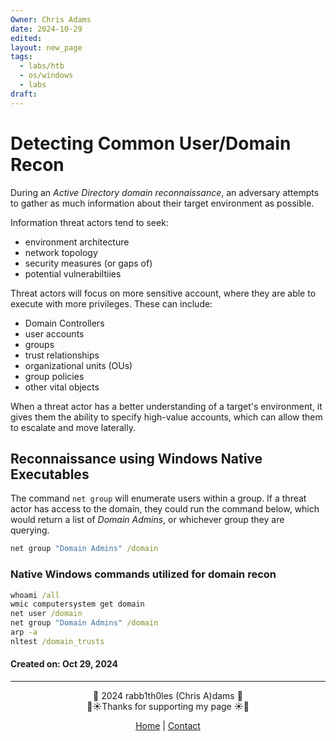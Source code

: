 ```yaml
---
Owner: Chris Adams
date: 2024-10-29
edited: 
layout: new_page
tags:
  - labs/htb
  - os/windows
  - labs
draft:
---
```

# Detecting Common User/Domain Recon

During an *Active Directory domain reconnaissance*, an adversary attempts to gather as much information about their target environment as possible.

Information threat actors tend to seek:

* environment architecture
* network topology
* security measures (or gaps of)
* potential vulnerabiltiies

Threat actors will focus on more sensitive account, where they are able to execute with more privileges. These can include:

* Domain Controllers
* user accounts
* groups
* trust relationships
* organizational units (OUs)
* group policies
* other vital objects

When a threat actor has a better understanding of a target's environment, it gives them the ability to specify high-value accounts, which can allow them to escalate and move laterally.

## Reconnaissance using Windows Native Executables

The command `net group` will enumerate users within a group. If a threat actor has access to the domain, they could run the command below, which would return a list of *Domain Admins*, or whichever group they are querying.

```cmd
net group "Domain Admins" /domain
```

### Native Windows commands utilized for domain recon

```cmd
whoami /all
wmic computersystem get domain
net user /domain
net group "Domain Admins" /domain
arp -a
nltest /domain_trusts
```

#### Created on: Oct 29, 2024
---
<div style="text-align: center;">
	<div class="gradient-text">👾 2024 rabb1th0les (Chris A)dams 👾</div> 
	🌴☀Thanks for supporting my page ☀🌴
	<nav>
		<ul style="list-style: none; padding: 0;">
			<div style="text-align: center;">
				<li><a href="index.html">Home</a> | <a href="Contact.html">Contact</a></li>
			</div>
		</ul>
	</nav>	
</div>